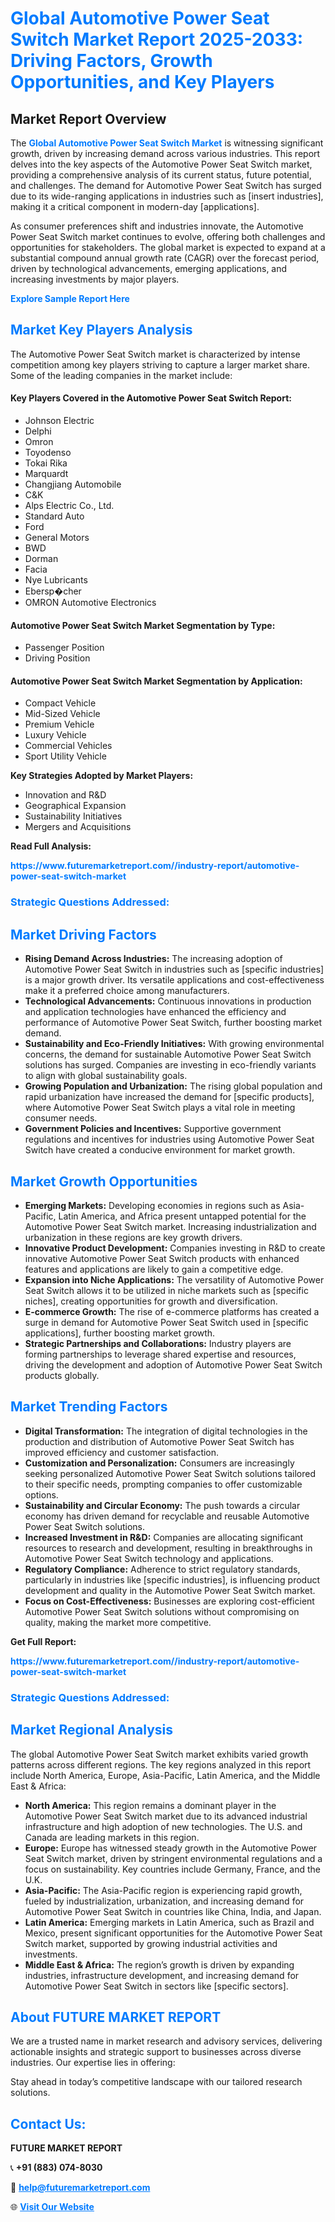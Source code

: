 <h1 style="color: #007BFF;">Global Automotive Power Seat Switch Market Report 2025-2033: Driving Factors, Growth Opportunities, and Key Players</h1>

<section id="overview">
<h2>Market Report Overview</h2>
<p>The <a href="https://www.futuremarketreport.com//industry-report/automotive-power-seat-switch-market" style="color: #007BFF; text-decoration: none;"><strong>Global Automotive Power Seat Switch Market</strong></a> is witnessing significant growth, driven by increasing demand across various industries. This report delves into the key aspects of the Automotive Power Seat Switch market, providing a comprehensive analysis of its current status, future potential, and challenges. The demand for Automotive Power Seat Switch has surged due to its wide-ranging applications in industries such as [insert industries], making it a critical component in modern-day [applications].</p>
<p>As consumer preferences shift and industries innovate, the Automotive Power Seat Switch market continues to evolve, offering both challenges and opportunities for stakeholders. The global market is expected to expand at a substantial compound annual growth rate (CAGR) over the forecast period, driven by technological advancements, emerging applications, and increasing investments by major players.</p>
</section>

<section id="overview">
<p><a href="https://www.futuremarketreport.com//request-sample/reportId=60523" style="color: #007BFF; text-decoration: none;"><strong>Explore Sample Report Here</strong></a></p>
</section>

<section id="key-players">
<h2 style="color: #007BFF;">Market Key Players Analysis</h2>
<p>The Automotive Power Seat Switch market is characterized by intense competition among key players striving to capture a larger market share. Some of the leading companies in the market include:</p>
<h4>Key Players Covered in the Automotive Power Seat Switch Report:</h4>
<ul><li>Johnson Electric</li><li>Delphi</li><li>Omron</li><li>Toyodenso</li><li>Tokai Rika</li><li>Marquardt</li><li>Changjiang Automobile</li><li>C&amp;K</li><li>Alps Electric Co., Ltd.</li><li>Standard Auto</li><li>Ford</li><li>General Motors</li><li>BWD</li><li>Dorman</li><li>Facia</li><li>Nye Lubricants</li><li>Ebersp�cher</li><li>OMRON Automotive Electronics</li></ul>
<h4>Automotive Power Seat Switch Market Segmentation by Type:</h4>
<ul><li>Passenger Position</li><li>Driving Position</li></ul>

<h4>Automotive Power Seat Switch Market Segmentation by Application:</h4>
<ul><li>Compact Vehicle</li><li>Mid-Sized Vehicle</li><li>Premium Vehicle</li><li>Luxury Vehicle</li><li>Commercial Vehicles</li><li>Sport Utility Vehicle</li></ul>
<p><strong>Key Strategies Adopted by Market Players:</strong></p>
<ul>
<li>Innovation and R&D</li>
<li>Geographical Expansion</li>
<li>Sustainability Initiatives</li>
<li>Mergers and Acquisitions</li>
</ul>
</section>

<section>
<p><strong>Read Full Analysis: </strong></p><a href="https://www.futuremarketreport.com//industry-report/automotive-power-seat-switch-market" style="color: #007BFF; text-decoration: none;"><strong>https://www.futuremarketreport.com//industry-report/automotive-power-seat-switch-market</strong></a>
<h3 style="color: #007BFF;">Strategic Questions Addressed:</h3>
</section>

<section id="driving-factors">
<h2 style="color: #007BFF;">Market Driving Factors</h2>
<ul>
<li><strong>Rising Demand Across Industries:</strong> The increasing adoption of Automotive Power Seat Switch in industries such as [specific industries] is a major growth driver. Its versatile applications and cost-effectiveness make it a preferred choice among manufacturers.</li>
<li><strong>Technological Advancements:</strong> Continuous innovations in production and application technologies have enhanced the efficiency and performance of Automotive Power Seat Switch, further boosting market demand.</li>
<li><strong>Sustainability and Eco-Friendly Initiatives:</strong> With growing environmental concerns, the demand for sustainable Automotive Power Seat Switch solutions has surged. Companies are investing in eco-friendly variants to align with global sustainability goals.</li>
<li><strong>Growing Population and Urbanization:</strong> The rising global population and rapid urbanization have increased the demand for [specific products], where Automotive Power Seat Switch plays a vital role in meeting consumer needs.</li>
<li><strong>Government Policies and Incentives:</strong> Supportive government regulations and incentives for industries using Automotive Power Seat Switch have created a conducive environment for market growth.</li>
</ul>
</section>

<section id="growth-opportunities">
<h2 style="color: #007BFF;">Market Growth Opportunities</h2>
<ul>
<li><strong>Emerging Markets:</strong> Developing economies in regions such as Asia-Pacific, Latin America, and Africa present untapped potential for the Automotive Power Seat Switch market. Increasing industrialization and urbanization in these regions are key growth drivers.</li>
<li><strong>Innovative Product Development:</strong> Companies investing in R&D to create innovative Automotive Power Seat Switch products with enhanced features and applications are likely to gain a competitive edge.</li>
<li><strong>Expansion into Niche Applications:</strong> The versatility of Automotive Power Seat Switch allows it to be utilized in niche markets such as [specific niches], creating opportunities for growth and diversification.</li>
<li><strong>E-commerce Growth:</strong> The rise of e-commerce platforms has created a surge in demand for Automotive Power Seat Switch used in [specific applications], further boosting market growth.</li>
<li><strong>Strategic Partnerships and Collaborations:</strong> Industry players are forming partnerships to leverage shared expertise and resources, driving the development and adoption of Automotive Power Seat Switch products globally.</li>
</ul>
</section>

<section id="trending-factors">
<h2 style="color: #007BFF;">Market Trending Factors</h2>
<ul>
<li><strong>Digital Transformation:</strong> The integration of digital technologies in the production and distribution of Automotive Power Seat Switch has improved efficiency and customer satisfaction.</li>
<li><strong>Customization and Personalization:</strong> Consumers are increasingly seeking personalized Automotive Power Seat Switch solutions tailored to their specific needs, prompting companies to offer customizable options.</li>
<li><strong>Sustainability and Circular Economy:</strong> The push towards a circular economy has driven demand for recyclable and reusable Automotive Power Seat Switch solutions.</li>
<li><strong>Increased Investment in R&D:</strong> Companies are allocating significant resources to research and development, resulting in breakthroughs in Automotive Power Seat Switch technology and applications.</li>
<li><strong>Regulatory Compliance:</strong> Adherence to strict regulatory standards, particularly in industries like [specific industries], is influencing product development and quality in the Automotive Power Seat Switch market.</li>
<li><strong>Focus on Cost-Effectiveness:</strong> Businesses are exploring cost-efficient Automotive Power Seat Switch solutions without compromising on quality, making the market more competitive.</li>
</ul>
</section>

<section>
<p><strong>Get Full Report: </strong></p><a href="https://www.futuremarketreport.com//industry-report/automotive-power-seat-switch-market" style="color: #007BFF; text-decoration: none;"><strong>https://www.futuremarketreport.com//industry-report/automotive-power-seat-switch-market</strong></a>
<h3 style="color: #007BFF;">Strategic Questions Addressed:</h3>
</section>


<section id="regional-analysis">
<h2 style="color: #007BFF;">Market Regional Analysis</h2>
<p>The global Automotive Power Seat Switch market exhibits varied growth patterns across different regions. The key regions analyzed in this report include North America, Europe, Asia-Pacific, Latin America, and the Middle East & Africa:</p>
<ul>
<li><strong>North America:</strong> This region remains a dominant player in the Automotive Power Seat Switch market due to its advanced industrial infrastructure and high adoption of new technologies. The U.S. and Canada are leading markets in this region.</li>
<li><strong>Europe:</strong> Europe has witnessed steady growth in the Automotive Power Seat Switch market, driven by stringent environmental regulations and a focus on sustainability. Key countries include Germany, France, and the U.K.</li>
<li><strong>Asia-Pacific:</strong> The Asia-Pacific region is experiencing rapid growth, fueled by industrialization, urbanization, and increasing demand for Automotive Power Seat Switch in countries like China, India, and Japan.</li>
<li><strong>Latin America:</strong> Emerging markets in Latin America, such as Brazil and Mexico, present significant opportunities for the Automotive Power Seat Switch market, supported by growing industrial activities and investments.</li>
<li><strong>Middle East & Africa:</strong> The region’s growth is driven by expanding industries, infrastructure development, and increasing demand for Automotive Power Seat Switch in sectors like [specific sectors].</li>
</ul>
</section>

<footer>
<h2 style="color: #007BFF;">About FUTURE MARKET REPORT</h2>
<p>We are a trusted name in market research and advisory services, delivering actionable insights and strategic support to businesses across diverse industries. Our expertise lies in offering:</p>

<p>Stay ahead in today’s competitive landscape with our tailored research solutions.</p>

<h2 style="color: #007BFF;">Contact Us:</h2>
<p><strong>FUTURE MARKET REPORT</strong></p>
<p>📞 <strong>+91 (883) 074-8030</strong></p>
<p>📧 <strong><a href="mailto:help@futuremarketreport.com" style="color: #007BFF;">help@futuremarketreport.com</a></strong></p>
<p>🌐 <strong><a href="https://www.futuremarketreport.com/" style="color: #007BFF;">Visit Our Website</a></strong></p>
</footer>